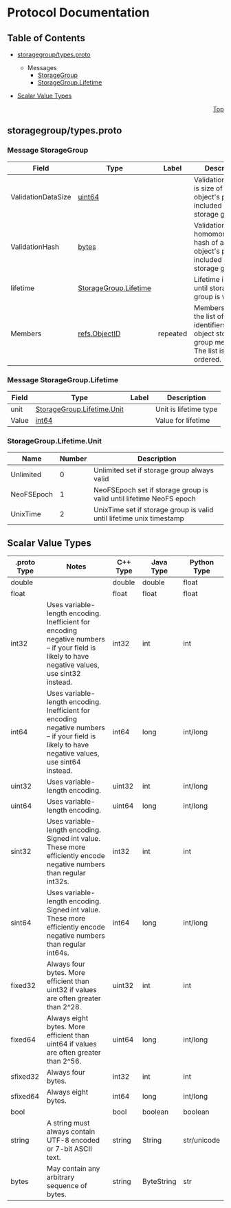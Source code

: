 # Protocol Documentation
<a name="top"></a>

## Table of Contents

- [storagegroup/types.proto](#storagegroup/types.proto)

  - Messages
    - [StorageGroup](#storagegroup.StorageGroup)
    - [StorageGroup.Lifetime](#storagegroup.StorageGroup.Lifetime)
    

- [Scalar Value Types](#scalar-value-types)



<a name="storagegroup/types.proto"></a>
<p align="right"><a href="#top">Top</a></p>

## storagegroup/types.proto


 <!-- end services -->


<a name="storagegroup.StorageGroup"></a>

### Message StorageGroup



| Field | Type | Label | Description |
| ----- | ---- | ----- | ----------- |
| ValidationDataSize | [uint64](#uint64) |  | ValidationDataSize is size of the all object's payloads included into storage group |
| ValidationHash | [bytes](#bytes) |  | ValidationHash is homomorphic hash of all object's payloads included into storage group |
| lifetime | [StorageGroup.Lifetime](#storagegroup.StorageGroup.Lifetime) |  | Lifetime is time until storage group is valid |
| Members | [refs.ObjectID](#refs.ObjectID) | repeated | Members carries the list of identifiers of the object storage group members. The list is strictly ordered. |


<a name="storagegroup.StorageGroup.Lifetime"></a>

### Message StorageGroup.Lifetime



| Field | Type | Label | Description |
| ----- | ---- | ----- | ----------- |
| unit | [StorageGroup.Lifetime.Unit](#storagegroup.StorageGroup.Lifetime.Unit) |  | Unit is lifetime type |
| Value | [int64](#int64) |  | Value for lifetime |

 <!-- end messages -->


<a name="storagegroup.StorageGroup.Lifetime.Unit"></a>

### StorageGroup.Lifetime.Unit


| Name | Number | Description |
| ---- | ------ | ----------- |
| Unlimited | 0 | Unlimited set if storage group always valid |
| NeoFSEpoch | 1 | NeoFSEpoch set if storage group is valid until lifetime NeoFS epoch |
| UnixTime | 2 | UnixTime set if storage group is valid until lifetime unix timestamp |


 <!-- end enums -->



## Scalar Value Types

| .proto Type | Notes | C++ Type | Java Type | Python Type |
| ----------- | ----- | -------- | --------- | ----------- |
| <a name="double" /> double |  | double | double | float |
| <a name="float" /> float |  | float | float | float |
| <a name="int32" /> int32 | Uses variable-length encoding. Inefficient for encoding negative numbers – if your field is likely to have negative values, use sint32 instead. | int32 | int | int |
| <a name="int64" /> int64 | Uses variable-length encoding. Inefficient for encoding negative numbers – if your field is likely to have negative values, use sint64 instead. | int64 | long | int/long |
| <a name="uint32" /> uint32 | Uses variable-length encoding. | uint32 | int | int/long |
| <a name="uint64" /> uint64 | Uses variable-length encoding. | uint64 | long | int/long |
| <a name="sint32" /> sint32 | Uses variable-length encoding. Signed int value. These more efficiently encode negative numbers than regular int32s. | int32 | int | int |
| <a name="sint64" /> sint64 | Uses variable-length encoding. Signed int value. These more efficiently encode negative numbers than regular int64s. | int64 | long | int/long |
| <a name="fixed32" /> fixed32 | Always four bytes. More efficient than uint32 if values are often greater than 2^28. | uint32 | int | int |
| <a name="fixed64" /> fixed64 | Always eight bytes. More efficient than uint64 if values are often greater than 2^56. | uint64 | long | int/long |
| <a name="sfixed32" /> sfixed32 | Always four bytes. | int32 | int | int |
| <a name="sfixed64" /> sfixed64 | Always eight bytes. | int64 | long | int/long |
| <a name="bool" /> bool |  | bool | boolean | boolean |
| <a name="string" /> string | A string must always contain UTF-8 encoded or 7-bit ASCII text. | string | String | str/unicode |
| <a name="bytes" /> bytes | May contain any arbitrary sequence of bytes. | string | ByteString | str |

